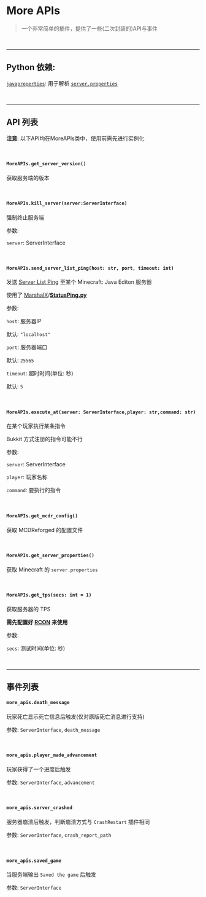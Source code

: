 # More APIs

>   一个非常简单的插件，提供了一些(二次封装的)API与事件

&nbsp;

---

## Python 依赖:

[`javaproperties`](https://pypi.org/project/javaproperties/): 用于解析 [`server.properties`](https://minecraft.fandom.com/zh/wiki/Server.properties)

&nbsp;

---

## API 列表

**注意**: 以下API均在MoreAPIs类中，使用前需先进行实例化

&nbsp;

#### `MoreAPIs.get_server_version()`

获取服务端的版本

&nbsp;

#### `MoreAPIs.kill_server(server:ServerInterface)`

强制终止服务端

参数:

`server`: ServerInterface

&nbsp;

#### `MoreAPIs.send_server_list_ping(host: str, port, timeout: int)`

发送 [Server List Ping](https://wiki.vg/Server_List_Ping) 至某个 Minecraft: Java Editon 服务器

使用了 [MarshalX](https://gist.github.com/MarshalX)/**[StatusPing.py](https://gist.github.com/MarshalX/40861e1d02cbbc6f23acd3eced9db1a0)**

参数:

`host`:  服务器IP

默认: `"localhost"`

`port`: 服务器端口

默认: `25565`

`timeout`: 超时时间(单位: 秒)

默认: `5`

&nbsp;

#### `MoreAPIs.execute_at(server: ServerInterface,player: str,command: str)`

在某个玩家执行某条指令

Bukkit 方式注册的指令可能不行

参数:

`server`: ServerInterface

`player`: 玩家名称

`command`: 要执行的指令

&nbsp;

#### `MoreAPIs.get_mcdr_config()`

获取 MCDReforged 的配置文件

&nbsp;

#### `MoreAPIs.get_server_properties()`

获取 Minecraft 的 `server.properties`

&nbsp;

#### `MoreAPIs.get_tps(secs: int = 1)`

获取服务器的 TPS

**需先配置好 [RCON](https://mcdreforged.readthedocs.io/zh_CN/latest/configure.html#rcon) 来使用**

参数:

`secs`: 测试时间(单位: 秒)

&nbsp;

---

## 事件列表

#### `more_apis.death_message`

玩家死亡显示死亡信息后触发(仅对原版死亡消息进行支持)

参数: `ServerInterface`, `death_message`

&nbsp;

#### `more_apis.player_made_advancement`

玩家获得了一个进度后触发

参数: `ServerInterface`, `advancement`

&nbsp;

#### `more_apis.server_crashed`

服务器崩溃后触发，判断崩溃方式与 `CrashRestart` 插件相同

参数: `ServerInterface`, `crash_report_path`

&nbsp;

#### `more_apis.saved_game`

当服务端输出 `Saved the game` 后触发

参数: `ServerInterface`


